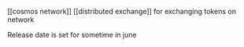 [[cosmos network]] [[distributed exchange]] for exchanging tokens on network

Release date is set for sometime in june